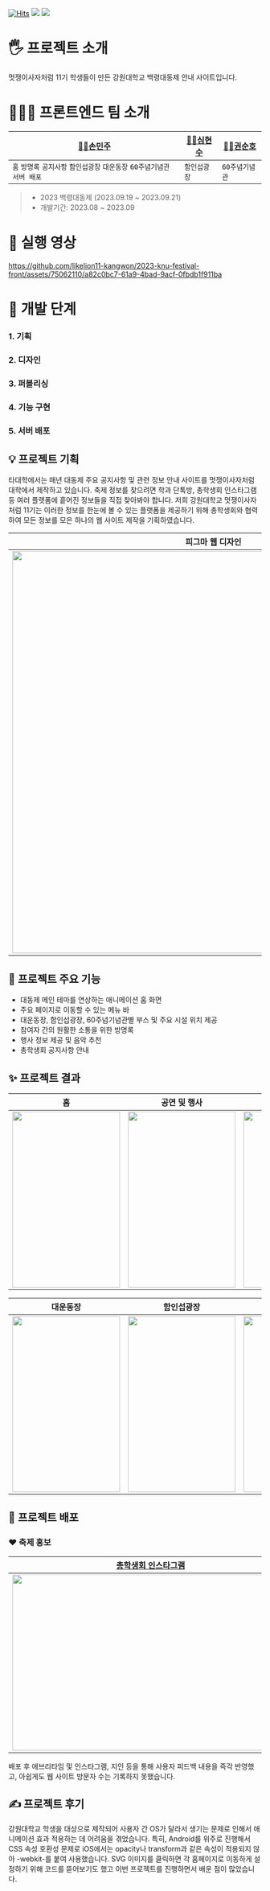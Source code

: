 [![Hits](https://hits.seeyoufarm.com/api/count/incr/badge.svg?url=https%3A%2F%2Fgithub.com%2Flikelion11-kangwon%2F2023-knu-festival-front&count_bg=%23A05DDE&title_bg=%23555555&icon=github.svg&icon_color=%23E7E7E7&title=hits&edge_flat=false)](https://hits.seeyoufarm.com)
<img src="https://img.shields.io/badge/react-61DAFB?style=flat&logo=react&logoColor=black">
<img src="https://img.shields.io/badge/spring-6DB33F?style=flat&logo=spring&logoColor=white">


# 🖐️ 프로젝트 소개
멋쟁이사자처럼 11기 학생들이 만든 강원대학교 백령대동제 안내 사이트입니다.


# 👩‍👦‍🧒 프론트엔드 팀 소개
|[👩‍💻손민주](https://github.com/mango606)|[👨‍💻심현수](https://github.com/memorial0)|[👨‍💻권순호](https://github.com/suno-boy)|
|---|---|---|
|`홈` `방명록` `공지사항` `함인섭광장` `대운동장` `60주념기념관` `서버 배포`|`함인섭광장`|`60주념기념관`|

> - 2023 백령대동제 (2023.09.19 ~ 2023.09.21)
> - 개발기간: 2023.08 ~ 2023.09


# 📱 실행 영상
https://github.com/likelion11-kangwon/2023-knu-festival-front/assets/75062110/a82c0bc7-61a9-4bad-9acf-0fbdb1f911ba


# 🔗 개발 단계
### 1. 기획
### 2. 디자인
### 3. 퍼블리싱
### 4. 기능 구현
### 5. 서버 배포

## 💡 프로젝트 기획
타대학에서는 매년 대동제 주요 공지사항 및 관련 정보 안내 사이트를 멋쟁이사자처럼 대학에서 제작하고 있습니다.
축제 정보를 찾으려면 학과 단톡방, 총학생회 인스타그램 등 여러 플랫폼에 흩어진 정보들을 직접 찾아봐야 합니다.
저희 강원대학교 멋쟁이사자처럼 11기는 이러한 정보를 한눈에 볼 수 있는 플랫폼을 제공하기 위해 총학생회와 협력하여 모든 정보를 모은 하나의 웹 사이트 제작을 기획하였습니다.

|피그마 웹 디자인|
|---|
|<img src="https://github.com/likelion11-kangwon/2023-knu-festival-front/assets/75062110/f6c5d360-5620-4553-acc5-dcaf7bd6cbc2" width="800" />|


## 📂 프로젝트 주요 기능
- 대동제 메인 테마를 연상하는 애니메이션 홈 화면
- 주요 페이지로 이동할 수 있는 메뉴 바
- 대운동장, 함인섭광장, 60주념기념관별 부스 및 주요 시설 위치 제공
- 참여자 간의 원활한 소통을 위한 방명록
- 행사 정보 제공 및 음악 추천
- 총학생회 공지사항 안내

## ✨ 프로젝트 결과
|홈|공연 및 행사|방명록|공지사항|
|---|---|---|---|
|<img src="https://github.com/likelion11-kangwon/2023-knu-festival-front/assets/75062110/182f0978-b2d9-42c6-8940-85a215868c80" width="214" height="350" />|<img src="https://github.com/likelion11-kangwon/2023-knu-festival-front/assets/75062110/e213587e-1035-4421-ba17-a1eef4a4e86a" width="214" height="350" />|<img src="https://github.com/likelion11-kangwon/2023-knu-festival-front/assets/75062110/da2730e8-5ab8-49c3-b8c8-08dff9bb0df9" width="214" height="350" />|<img src="https://github.com/likelion11-kangwon/2023-knu-festival-front/assets/75062110/af3059a7-0f7a-49e4-a579-0e5af0ac5fcb" width="214" height="350" />|

|대운동장|함인섭광장|60주년기념관|제작자|
|---|---|---|---|
|<img src="https://github.com/likelion11-kangwon/2023-knu-festival-front/assets/75062110/fd76c306-bd74-421f-9b9b-788199ed832d" width="214" height="350" />|<img src="https://github.com/likelion11-kangwon/2023-knu-festival-front/assets/75062110/7ef405dd-7814-49d4-abce-80a1ab56a233" width="214" height="350" />|<img src="https://github.com/likelion11-kangwon/2023-knu-festival-front/assets/75062110/f1782dbb-31b6-4f32-867a-5913a10e2a5a" width="214" height="350" />|<img src="https://github.com/likelion11-kangwon/2023-knu-festival-front/assets/75062110/252f7c18-04ce-4a35-a1ea-778f1620466c" width="214" height="350" />|

## 👏 프로젝트 배포
### ❤️ 축제 홍보
|[총학생회 인스타그램](https://www.instagram.com/p/CxFOU-ArRib/?utm_source=ig_web_copy_link&igshid=MzRlODBiNWFlZA%3D%3D)|[교내 에브리타임](https://everytime.kr/380617/v/316703120)|
|---|---|
|<img src="https://github.com/likelion11-kangwon/2023-knu-festival-front/assets/75062110/a9684c03-3010-4711-aad4-9890cd8a22cb" width="550" height="350" />|<img src="https://github.com/likelion11-kangwon/2023-knu-festival-front/assets/75062110/a3f89f0a-eb9c-4217-b70a-c1045e8e6117" width="350" height="350" />|

배포 후 에브리타임 및 인스타그램, 지인 등을 통해 사용자 피드백 내용을 즉각 반영했고,
아쉽게도 웹 사이트 방문자 수는 기록하지 못했습니다.

## ✍️ 프로젝트 후기
강원대학교 학생을 대상으로 제작되어 사용자 간 OS가 달라서 생기는 문제로 인해서 애니메이션 효과 적용하는 데 어려움을 겪었습니다.
특히, Android를 위주로 진행해서 CSS 속성 호환성 문제로 iOS에서는 opacity나 transform과 같은 속성이 적용되지 않아 -webkit-를 붙여 사용했습니다.
SVG 이미지를 클릭하면 각 홈페이지로 이동하게 설정하기 위해 코드를 뜯어보기도 했고 이번 프로젝트를 진행하면서 배운 점이 많았습니다.
